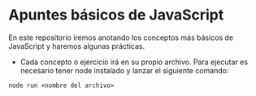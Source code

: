# Apuntes básicos de JavaScript

En este repositorio iremos anotando los conceptos más básicos de JavaScript y haremos algunas prácticas.

* Cada concepto o ejercicio irá en su propio archivo. Para ejecutar es necesario tener node instalado y lanzar el siguiente comando:

````
node run <nombre del archivo>
````